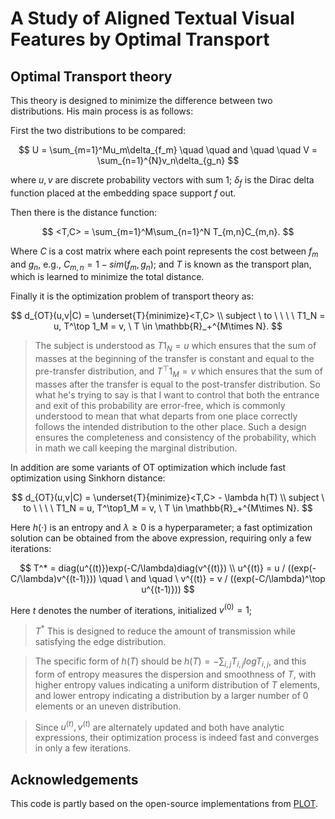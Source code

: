 # A Study of Aligned Textual Visual Features by Optimal Transport

## Optimal Transport theory 
This theory is designed to minimize the difference between two distributions. His main process is as follows:

First the two distributions to be compared:

$$
U = \sum_{m=1}^Mu_m\delta_{f_m} \quad \quad and \quad \quad V = \sum_{n=1}^{N}v_n\delta_{g_n}
$$

where $u,v$ are discrete probability vectors with sum 1; $\delta_f$ is the Dirac delta function placed at the embedding space support $f$ out.

Then there is the distance function:

$$
<T,C> = \sum_{m=1}^M\sum_{n=1}^N T_{m,n}C_{m,n}.
$$

Where $C$ is a cost matrix where each point represents the cost between $f_m$ and $g_n$, e.g., $C_{m,n} = 1-sim(f_m,g_n)$; and $T$ is known as the transport plan, which is learned to minimize the total distance.

Finally it is the optimization problem of transport theory as:

$$
d_{OT}(u,v|C) = \underset{T}{minimize}<T,C> \\
subject \ to \ \ \ \ T1_N = u, T^\top 1_M = v, \ T \in \mathbb{R}_+^{M\times N}.
$$

> The subject is understood as $T1_N = u$ which ensures that the sum of masses at the beginning of the transfer is constant and equal to the pre-transfer distribution, and $T^\top1_M = v$ which ensures that the sum of masses after the transfer is equal to the post-transfer distribution. So what he's trying to say is that I want to control that both the entrance and exit of this probability are error-free, which is commonly understood to mean that what departs from one place correctly follows the intended distribution to the other place. Such a design ensures the completeness and consistency of the probability, which in math we call keeping the marginal distribution.
> 

In addition are some variants of OT optimization which include fast optimization using Sinkhorn distance:

$$
d_{OT}(u,v|C) = \underset{T}{minimize}<T,C> - \lambda h(T) \\
subject \ to \ \ \ \ T1_N = u, T^\top1_M = v, \ T \in \mathbb{R}_+^{M\times N}.
$$

Here $h(\cdot)$ is an entropy and $\lambda \ge 0$ is a hyperparameter; a fast optimization solution can be obtained from the above expression, requiring only a few iterations:

$$
T^* = diag(u^{(t)})exp(-C/\lambda)diag(v^{(t)}) \\
u^{(t)} = u / ((exp(-C/\lambda)v^{(t-1)})) \quad \ and \quad \ v^{(t)} = v / ((exp(-C/\lambda)^\top u^{(t-1)}))
$$

Here $t$ denotes the number of iterations, initialized $v^{(0)}=1$;

> $T^*$ This is designed to reduce the amount of transmission while satisfying the edge distribution.
> 

> The specific form of $h(T)$ should be $h(T) = -\sum_{i,j}T_{i,j}logT_{i,j}$, and this form of entropy measures the dispersion and smoothness of $T$, with higher entropy values indicating a uniform distribution of $T$ elements, and lower entropy indicating a distribution by a larger number of 0 elements or an uneven distribution.
> 

> Since $u^{(t)}, v^{(t)}$ are alternately updated and both have analytic expressions, their optimization process is indeed fast and converges in only a few iterations.
>

## Acknowledgements
This code is partly based on the open-source implementations from [PLOT](https://github.com/CHENGY12/PLOT).